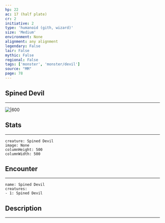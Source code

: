 ```yaml
---
hp: 22
ac: 17 (half plate)
cr: 2
initiative: 2
type: 'humanoid (gith, wizard)'    
size: 'Medium'
environment: None
alignment: any alignment
legendary: False
lair: False
mythic: False
regional: False
tags: ['monster', 'monster/devil']
source: "MM"
page: 78
---
```


## Spined Devil
---

![|600](D:/Program%20Files/5e.tools/img/bestiary/MM/Spined%20Devil.jpg)

## Stats
---

```statblock
creature: Spined Devil
image: None
columnHeight: 500
columnWidth: 500
```

## Encounter
---

```encounter-table
name: Spined Devil
creatures:
- 1: Spined Devil
```

## Description
---




